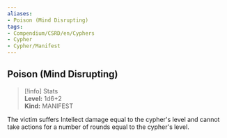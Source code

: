 ```yaml
---
aliases:
- Poison (Mind Disrupting)
tags:
- Compendium/CSRD/en/Cyphers
- Cypher
- Cypher/Manifest
---
```


  
## Poison (Mind Disrupting)  
>[!info] Stats  
> **Level:** 1d6+2  
> **Kind:** MANIFEST
  
The victim suffers Intellect damage equal to the cypher's level and cannot take actions for a number of rounds equal to the cypher's level.